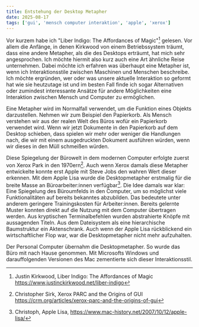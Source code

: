 ```yaml
---
title: Entstehung der Desktop Metapher
date: 2025-08-17
tags: ['gui', 'mensch computer interaktion', 'apple', 'xerox']
---
```


Vor kurzem habe ich "Liber Indigo: The Affordances of Magic"[^1] gelesen. Vor allem die Anfänge, in denen Kirkwood
von einem Betriebssystem träumt, dass eine andere Metapher, als die des Desktops erträumt, hat mich sehr angesprochen.
Ich möchte hiermit also kurz auch eine Art ähnliche Reise unternehmen. Dabei möchte ich erfahren was überhaupt eine Metapher
ist, wenn ich Interaktionsstile zwischen Maschinen und Menschen beschreibe. Ich möchte ergründen, wer oder was unsere aktuelle
Interaktion so geformt hat wie sie heutzutage ist und im besten Fall finde ich sogar Alternativen oder zumindest
interessante Ansätze für andere Möglichkeiten eine Interaktion zwischen Mensch und Computer zu ermöglichen.

Eine Metapher wird im Normalfall verwendet, um die Funktion eines Objekts darzustellen. Nehmen wir zum Beispiel
den Papierkorb. Als Mensch verstehen wir aus der realen Welt des Büros wofür ein Papierkorb verwendet wird. Wenn wir jetzt
Dokumente in den Papierkorb auf dem Desktop schieben, dass spielen wir mehr oder weniger die Handlungen nach, die wir
mit einem ausgedruckten Dokument ausführen würden, wenn wir dieses in den Müll schmeißen würden. 

Diese Spiegelung der Bürowelt in dem modernen Computer erfolgte zuerst von Xerox Park in den 1970ern[^2]. Auch wenn Xerox damals
diese Metapher entwickelte konnte erst Apple mit Steve Jobs den wahren Wert dieser erkennen. Mit dem Apple Lisa wurde die 
Desktopmetapher erstmalig für die breite Masse an Büroarbeiter:innen verfügbar[^3]. Die Idee damals war klar: Eine Spiegelung des 
Büroumfelds in den Computer, um so möglichst viele Funktionalitäten auf bereits bekanntes abzubilden. Das bedeutete
unter anderem geringere Trainingskosten für Arbeiter:innen. Bereits gelernte Muster konnten direkt auf die Nutzung mit dem
Computer übertragen werden. Aus kryptischen Terminalbefehlen wurden abstrahierte Knöpfe mit aussagenden Titeln. Aus dem
Dateisystem als eine hierarchische Baumstruktur ein Aktenschrank. Auch wenn der Apple Lisa rückblickend ein wirtschaftlicher
Flop war, war die Desktopmetapher nicht mehr aufzuhalten.

Der Personal Computer übernahm die Desktopmetapher. So wurde das Büro mit nach Hause genommen. Mit Microsofts Windows
und darauffolgenden Versionen des Mac zementierte sich dieser Interaktionsstil. 



[^1]: Justin Kirkwood, Liber Indigo: The Affordances of Magic https://www.justinckirkwood.net/liber-indigo
[^2]: Christopher Sirk, Xerox PARC and the Origins of GUI https://crm.org/articles/xerox-parc-and-the-origins-of-gui
[^3]: Christoph, Apple Lisa, https://www.mac-history.net/2007/10/12/apple-lisa/
